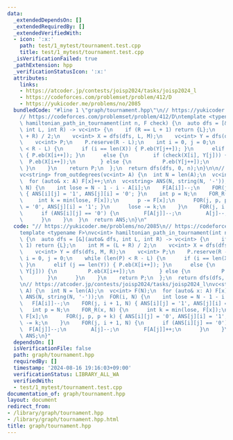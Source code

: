 ```yaml
---
data:
  _extendedDependsOn: []
  _extendedRequiredBy: []
  _extendedVerifiedWith:
  - icon: ':x:'
    path: test/1_mytest/tournament.test.cpp
    title: test/1_mytest/tournament.test.cpp
  _isVerificationFailed: true
  _pathExtension: hpp
  _verificationStatusIcon: ':x:'
  attributes:
    links:
    - https://atcoder.jp/contests/joisp2024/tasks/joisp2024_l
    - https://codeforces.com/problemset/problem/412/D
    - https://yukicoder.me/problems/no/2085
  bundledCode: "#line 1 \"graph/tournament.hpp\"\n// https://yukicoder.me/problems/no/2085\n\
    // https://codeforces.com/problemset/problem/412/D\ntemplate <typename F>\nvc<int>\
    \ hamiltonian_path_in_tournament(int n, F check) {\n  auto dfs = [&](auto& dfs,\
    \ int L, int R) -> vc<int> {\n    if (R == L + 1) return {L};\n    int M = (L\
    \ + R) / 2;\n    vc<int> X = dfs(dfs, L, M);\n    vc<int> Y = dfs(dfs, M, R);\n\
    \    vc<int> P;\n    P.reserve(R - L);\n    int i = 0, j = 0;\n    while (len(P)\
    \ < R - L) {\n      if (i == len(X)) { P.eb(Y[j++]); }\n      elif (j == len(Y))\
    \ { P.eb(X[i++]); }\n      else {\n        if (check(X[i], Y[j])) {\n        \
    \  P.eb(X[i++]);\n        } else {\n          P.eb(Y[j++]);\n        }\n     \
    \ }\n    }\n    return P;\n  };\n  return dfs(dfs, 0, n);\n}\n\n// https://atcoder.jp/contests/joisp2024/tasks/joisp2024_l\n\
    vc<string> from_outdegrees(vc<int> A) {\n  int N = len(A);\n  vc<int> F(N);\n\
    \  for (auto& x: A) F[x]++;\n\n  vc<string> ANS(N, string(N, '-'));\n  FOR(i,\
    \ N) {\n    int lose = N - 1 - i - A[i];\n    F[A[i]]--;\n    FOR(j, i + 1, N)\
    \ { ANS[i][j] = '1', ANS[j][i] = '0'; }\n    int p = N;\n    FOR_R(x, N) {\n \
    \     int k = min(lose, F[x]);\n      p -= F[x];\n      FOR(j, p, p + k) { ANS[i][j]\
    \ = '0', ANS[j][i] = '1'; }\n      lose -= k;\n    }\n    FOR(j, i + 1, N) {\n\
    \      if (ANS[i][j] == '0') {\n        F[A[j]]--;\n        A[j]--;\n        F[A[j]]++;\n\
    \      }\n    }\n  }\n  return ANS;\n}\n"
  code: "// https://yukicoder.me/problems/no/2085\n// https://codeforces.com/problemset/problem/412/D\n\
    template <typename F>\nvc<int> hamiltonian_path_in_tournament(int n, F check)\
    \ {\n  auto dfs = [&](auto& dfs, int L, int R) -> vc<int> {\n    if (R == L +\
    \ 1) return {L};\n    int M = (L + R) / 2;\n    vc<int> X = dfs(dfs, L, M);\n\
    \    vc<int> Y = dfs(dfs, M, R);\n    vc<int> P;\n    P.reserve(R - L);\n    int\
    \ i = 0, j = 0;\n    while (len(P) < R - L) {\n      if (i == len(X)) { P.eb(Y[j++]);\
    \ }\n      elif (j == len(Y)) { P.eb(X[i++]); }\n      else {\n        if (check(X[i],\
    \ Y[j])) {\n          P.eb(X[i++]);\n        } else {\n          P.eb(Y[j++]);\n\
    \        }\n      }\n    }\n    return P;\n  };\n  return dfs(dfs, 0, n);\n}\n\
    \n// https://atcoder.jp/contests/joisp2024/tasks/joisp2024_l\nvc<string> from_outdegrees(vc<int>\
    \ A) {\n  int N = len(A);\n  vc<int> F(N);\n  for (auto& x: A) F[x]++;\n\n  vc<string>\
    \ ANS(N, string(N, '-'));\n  FOR(i, N) {\n    int lose = N - 1 - i - A[i];\n \
    \   F[A[i]]--;\n    FOR(j, i + 1, N) { ANS[i][j] = '1', ANS[j][i] = '0'; }\n \
    \   int p = N;\n    FOR_R(x, N) {\n      int k = min(lose, F[x]);\n      p -=\
    \ F[x];\n      FOR(j, p, p + k) { ANS[i][j] = '0', ANS[j][i] = '1'; }\n      lose\
    \ -= k;\n    }\n    FOR(j, i + 1, N) {\n      if (ANS[i][j] == '0') {\n      \
    \  F[A[j]]--;\n        A[j]--;\n        F[A[j]]++;\n      }\n    }\n  }\n  return\
    \ ANS;\n}"
  dependsOn: []
  isVerificationFile: false
  path: graph/tournament.hpp
  requiredBy: []
  timestamp: '2024-08-16 19:16:03+09:00'
  verificationStatus: LIBRARY_ALL_WA
  verifiedWith:
  - test/1_mytest/tournament.test.cpp
documentation_of: graph/tournament.hpp
layout: document
redirect_from:
- /library/graph/tournament.hpp
- /library/graph/tournament.hpp.html
title: graph/tournament.hpp
---
```

